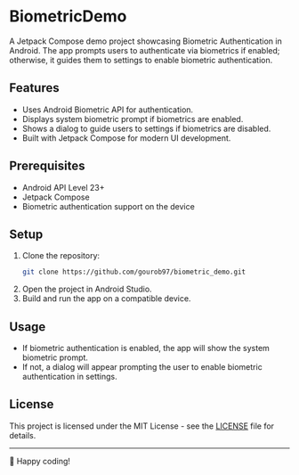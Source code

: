 # BiometricDemo

A Jetpack Compose demo project showcasing Biometric Authentication in Android. The app prompts users to authenticate via biometrics if enabled; otherwise, it guides them to settings to enable biometric authentication.

## Features
- Uses Android Biometric API for authentication.
- Displays system biometric prompt if biometrics are enabled.
- Shows a dialog to guide users to settings if biometrics are disabled.
- Built with Jetpack Compose for modern UI development.


## Prerequisites
- Android API Level 23+
- Jetpack Compose
- Biometric authentication support on the device

## Setup
1. Clone the repository:
   ```sh
   git clone https://github.com/gourob97/biometric_demo.git
   ```
2. Open the project in Android Studio.
3. Build and run the app on a compatible device.

## Usage
- If biometric authentication is enabled, the app will show the system biometric prompt.
- If not, a dialog will appear prompting the user to enable biometric authentication in settings.

## License
This project is licensed under the MIT License - see the [LICENSE](LICENSE) file for details.

---

🚀 Happy coding!
